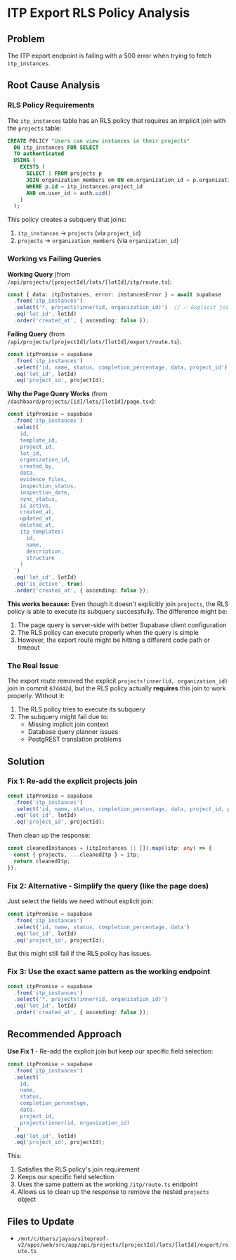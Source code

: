 # ITP Export RLS Policy Analysis

## Problem
The ITP export endpoint is failing with a 500 error when trying to fetch `itp_instances`.

## Root Cause Analysis

### RLS Policy Requirements
The `itp_instances` table has an RLS policy that requires an implicit join with the `projects` table:

```sql
CREATE POLICY "Users can view instances in their projects"
  ON itp_instances FOR SELECT
  TO authenticated
  USING (
    EXISTS (
      SELECT 1 FROM projects p
      JOIN organization_members om ON om.organization_id = p.organization_id
      WHERE p.id = itp_instances.project_id
      AND om.user_id = auth.uid()
    )
  );
```

This policy creates a subquery that joins:
1. `itp_instances` → `projects` (via `project_id`)
2. `projects` → `organization_members` (via `organization_id`)

### Working vs Failing Queries

**Working Query** (from `/api/projects/[projectId]/lots/[lotId]/itp/route.ts`):
```typescript
const { data: itpInstances, error: instancesError } = await supabase
  .from('itp_instances')
  .select('*, projects!inner(id, organization_id)')  // ✅ Explicit join
  .eq('lot_id', lotId)
  .order('created_at', { ascending: false });
```

**Failing Query** (from `/api/projects/[projectId]/lots/[lotId]/export/route.ts`):
```typescript
const itpPromise = supabase
  .from('itp_instances')
  .select('id, name, status, completion_percentage, data, project_id')  // ❌ No join
  .eq('lot_id', lotId)
  .eq('project_id', projectId);
```

**Why the Page Query Works** (from `/dashboard/projects/[id]/lots/[lotId]/page.tsx`):
```typescript
const itpPromise = supabase
  .from('itp_instances')
  .select(`
    id,
    template_id,
    project_id,
    lot_id,
    organization_id,
    created_by,
    data,
    evidence_files,
    inspection_status,
    inspection_date,
    sync_status,
    is_active,
    created_at,
    updated_at,
    deleted_at,
    itp_templates(
      id,
      name,
      description,
      structure
    )
  `)
  .eq('lot_id', lotId)
  .eq('is_active', true)
  .order('created_at', { ascending: false });
```

**This works because:** Even though it doesn't explicitly join `projects`, the RLS policy is able to execute its subquery successfully. The difference might be:
1. The page query is server-side with better Supabase client configuration
2. The RLS policy can execute properly when the query is simple
3. However, the export route might be hitting a different code path or timeout

### The Real Issue
The export route removed the explicit `projects!inner(id, organization_id)` join in commit `67dd42d`, but the RLS policy actually **requires** this join to work properly. Without it:

1. The RLS policy tries to execute its subquery
2. The subquery might fail due to:
   - Missing implicit join context
   - Database query planner issues
   - PostgREST translation problems

## Solution

### Fix 1: Re-add the explicit projects join
```typescript
const itpPromise = supabase
  .from('itp_instances')
  .select('id, name, status, completion_percentage, data, project_id, projects!inner(id, organization_id)')
  .eq('lot_id', lotId)
  .eq('project_id', projectId);
```

Then clean up the response:
```typescript
const cleanedInstances = (itpInstances || []).map((itp: any) => {
  const { projects, ...cleanedItp } = itp;
  return cleanedItp;
});
```

### Fix 2: Alternative - Simplify the query (like the page does)
Just select the fields we need without explicit join:
```typescript
const itpPromise = supabase
  .from('itp_instances')
  .select('id, name, status, completion_percentage, data')
  .eq('lot_id', lotId)
  .eq('project_id', projectId);
```

But this might still fail if the RLS policy has issues.

### Fix 3: Use the exact same pattern as the working endpoint
```typescript
const itpPromise = supabase
  .from('itp_instances')
  .select('*, projects!inner(id, organization_id)')
  .eq('lot_id', lotId)
  .order('created_at', { ascending: false });
```

## Recommended Approach

**Use Fix 1** - Re-add the explicit join but keep our specific field selection:

```typescript
const itpPromise = supabase
  .from('itp_instances')
  .select(`
    id,
    name,
    status,
    completion_percentage,
    data,
    project_id,
    projects!inner(id, organization_id)
  `)
  .eq('lot_id', lotId)
  .eq('project_id', projectId);
```

This:
1. Satisfies the RLS policy's join requirement
2. Keeps our specific field selection
3. Uses the same pattern as the working `/itp/route.ts` endpoint
4. Allows us to clean up the response to remove the nested `projects` object

## Files to Update
- `/mnt/c/Users/jayso/siteproof-v2/apps/web/src/app/api/projects/[projectId]/lots/[lotId]/export/route.ts`
